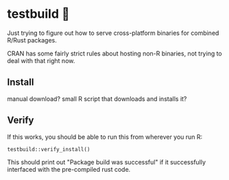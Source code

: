 # testbuild 🔨

Just trying to figure out how to serve cross-platform binaries for combined R/Rust packages.

CRAN has some fairly strict rules about hosting non-R binaries, not trying to deal with that right now.

## Install

manual download? small R script that downloads and installs it?

## Verify

If this works, you should be able to run this from wherever you run R:

```{r}
testbuild::verify_install()
```

This should print out "Package build was successful" if it successfully interfaced with the pre-compiled rust code.
